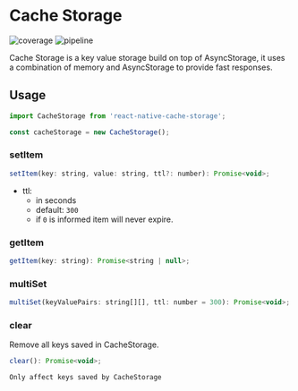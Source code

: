 # Cache Storage

![coverage](https://codecov.io/gh/MGenteluci/react-native-cache-storage)
![pipeline](https://github.com/mgenteluci/react-native-cache-storage/workflows/deploy/badge.svg)

Cache Storage is a key value storage build on top of AsyncStorage, it uses
a combination of memory and AsyncStorage to provide fast responses.

## Usage

```js
import CacheStorage from 'react-native-cache-storage';

const cacheStorage = new CacheStorage();
```

### setItem

```js
setItem(key: string, value: string, ttl?: number): Promise<void>;
```

* ttl:
  - in seconds
  - default: `300`
  - if `0` is informed item will never expire.

### getItem

```js
getItem(key: string): Promise<string | null>;
```

### multiSet

```js
multiSet(keyValuePairs: string[][], ttl: number = 300): Promise<void>;
```

### clear

Remove all keys saved in CacheStorage.

```js
clear(): Promise<void>;
```

`Only affect keys saved by CacheStorage`
